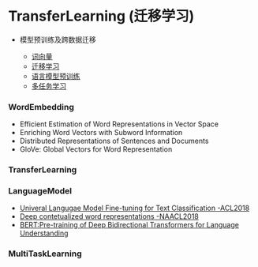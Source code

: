 # TransferLearning (迁移学习)
- 模型预训练及跨数据迁移

    - [词向量](###wordembedding)
    - [迁移学习](###transferlearning)
    - [语言模型预训练](###languagemodel)
    - [多任务学习](###multitasklearning)


### WordEmbedding
- Efficient Estimation of Word Representations in Vector Space
- Enriching Word Vectors with Subword Information
- Distributed Representations of Sentences and Documents
- GloVe: Global Vectors for Word Representation
### TransferLearning


### LanguageModel
- [Univeral Langugae Model Fine-tuning for Text Classification -ACL2018](UniveralLangugaeModelFine-tuningforTextClassification.md)
- [Deep contetualized word representations -NAACL2018](DeepContetualizedWordRepresentations.md)
- [BERT:Pre-training of Deep Bidirectional Transformers for Language Understanding ](BERT.md)
### MultiTaskLearning
